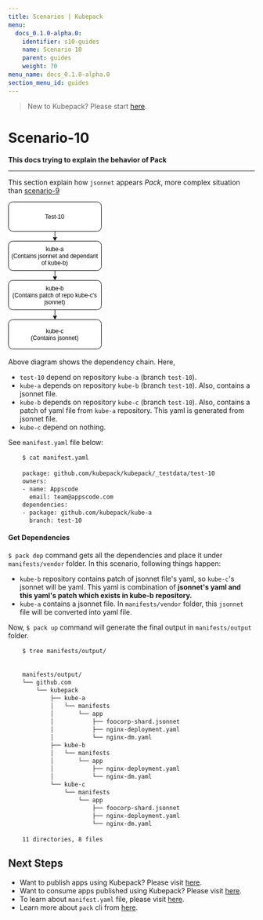 ```yaml
---
title: Scenarios | Kubepack
menu:
  docs_0.1.0-alpha.0:
    identifier: s10-guides
    name: Scenario 10
    parent: guides
    weight: 70
menu_name: docs_0.1.0-alpha.0
section_menu_id: guides
---
```


> New to Kubepack? Please start [here](/docs/concepts/README.md).

# Scenario-10

**This docs trying to explain the behavior of Pack**
***

This section explain how `jsonnet` appears *Pack*, 
more complex situation than [scenario-9](./snenario-9.md)

![alt text](/docs/_testdata/test-10/test-10.jpg)

Above diagram shows the dependency chain. Here,

 - `test-10` depend on repository `kube-a` (branch `test-10`).
 - `kube-a` depends on repository `kube-b` (branch `test-10`). Also, contains a jsonnet file. 
 - `kube-b` depends on repository `kube-c` (branch `test-10`).
  Also, contains a patch of yaml file from `kube-a` repository. 
 This yaml is generated from jsonnet file.
 - `kube-c` depend on nothing.

See `manifest.yaml` file below:

```console
    $ cat manifest.yaml
    
    package: github.com/kubepack/kubepack/_testdata/test-10
    owners:
    - name: Appscode
      email: team@appscode.com
    dependencies:
    - package: github.com/kubepack/kube-a
      branch: test-10

```

#### Get Dependencies

`$ pack dep` command gets all the dependencies and place it under `manifests/vendor` folder.
 In this scenario, following things happen:
 
  - `kube-b` repository contains patch of jsonnet file's yaml,
   so `kube-c`'s jsonnet will be yaml. This yaml is combination of 
   **jsonnet's yaml and this yaml's patch which exists in kube-b repository.**
  -  `kube-a` contains a jsonnet file. 
  In `manifests/vendor` folder, this `jsonnet` file will be converted into yaml file.
  

Now, `$ pack up` command will generate the final output in `manifests/output` folder.

```console
    $ tree manifests/output/
    
    
    manifests/output/
    └── github.com
        └── kubepack
            ├── kube-a
            │   └── manifests
            │       └── app
            │           ├── foocorp-shard.jsonnet
            │           ├── nginx-deployment.yaml
            │           └── nginx-dm.yaml
            ├── kube-b
            │   └── manifests
            │       └── app
            │           ├── nginx-deployment.yaml
            │           └── nginx-dm.yaml
            └── kube-c
                └── manifests
                    └── app
                        ├── foocorp-shard.jsonnet
                        ├── nginx-deployment.yaml
                        └── nginx-dm.yaml
    
    11 directories, 8 files
```

## Next Steps

- Want to publish apps using Kubepack? Please visit [here](/docs/concepts/how/publisher.md).
- Want to consume apps published using Kubepack? Please visit [here](/docs/concepts/how/user.md).
- To learn about `manifest.yaml` file, please visit [here](/docs/concepts/how/manifest.md).
- Learn more about `pack` cli from [here](/docs/concepts/how/cli.md).
